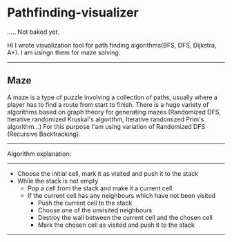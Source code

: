 # Pathfinding-visualizer #
..... Not baked yet.

Hi I wrote visualization tool for path finding algorithms(BFS, DFS, Dijkstra, A*). I am usingn them for maze solving.

***
## Maze ##
A maze is a type of puzzle involving a collection of paths, usually where a player has to find a route from start to finish.
There is a huge variety of algorithms based on graph theory for generating mazes (Randomized DFS, Iterative randomized Kruskal's algorithm, Iterative randomized Prim's algorithm...)
For this purpose I'am using variation of Randomized DFS (Recursive Backtracking).


***
Algorithm explanation:
***
* Choose the initial cell, mark it as visited and push it to the stack
* While the stack is not empty
  * Pop a cell from the stack and make it a current cell
  * If the current cell has any neighbours which have not been visited
    * Push the current cell to the stack
    * Choose one of the unvisited neighbours
    * Destroy the wall between the current cell and the chosen cell
    * Mark the chosen cell as visited and push it to the stack

***
